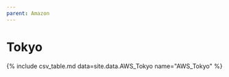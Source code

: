 ```yaml
---
parent: Amazon
---
```

# Tokyo

{% include csv_table.md data=site.data.AWS_Tokyo name="AWS_Tokyo" %}
